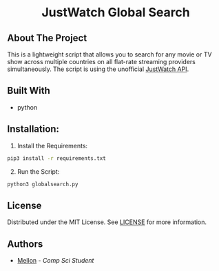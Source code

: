 <br/>
<p align="center">

  <h1 align="center">JustWatch Global Search</h3>

</p>

## About The Project

This is a lightweight script that allows you to search for any movie or TV show across multiple countries on all flat-rate streaming providers simultaneously.
The script is using the unofficial [JustWatch API](https://github.com/dawoudt/JustWatchAPI/).

## Built With

-   python


## Installation:

1. Install the Requirements:

```sh
pip3 install -r requirements.txt
```

2. Run the Script:

```sh
python3 globalsearch.py
```


## License

Distributed under the MIT License. See [LICENSE](https://github.com/mellonsmith/justwatch-global/blob/master/LICENSE.md) for more information.

## Authors

-   [Mellon](https://github.com/mellonsmith) - _Comp Sci Student_
